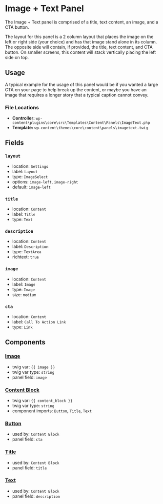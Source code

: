 # Image + Text Panel

The Image + Text panel is comprised of a title, text content, an image, and a CTA button.

The layout for this panel is a 2 column layout that places the image on the left or right side (your choice) and has that image stand alone in its column. The opposite side will contain, if provided, the title, text content, and CTA button. On smaller screens, this content will stack vertically placing the left side on top.

## Usage

A typical example for the usage of this panel would be if you wanted a large CTA on your page to help break up the content, or maybe you have an image that requires a longer story that a typical caption cannot convey.

### File Locations

* **Controller:** `wp-content\plugins\core\src\Templates\Content\Panels\ImageText.php`
* **Template:** `wp-content\themes\core\content\panels\imagetext.twig`

## Fields

### `layout`
* location: `Settings`
* label: `Layout`
* type: `ImageSelect`
* options: `image-left`, `image-right`
* default: `image-left`

### `title`
* location: `Content`
* label: `Title`
* type: `Text`

### `description`
* location: `Content`
* label: `Description`
* type: `TextArea`
* richtext: `true`

### `image`
* location: `Content`
* label: `Image`
* type: `Image`
* size: `medium`

### `cta`
* location: `Content`
* label: `Call To Action Link`
* type: `Link`

## Components

### [Image](/docs/theme/components/image.md)
* twig var: `{{ image }}`
* twig var type: `string`
* panel field: `image`

### [Content Block](/docs/theme/components/content_block.md)
* twig var: `{{ content_block }}`
* twig var type: `string`
* component imports: `Button`, `Title`, `Text`

### [Button](/docs/theme/components/button.md)
* used by: `Content Block`
* panel field: `cta`

### [Title](/docs/theme/components/title.md)
* used by: `Content Block`
* panel field: `title`

### [Text](/docs/theme/components/text.md)
* used by: `Content Block`
* panel field: `description`
